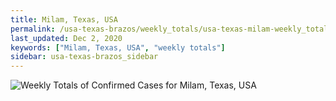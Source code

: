 ```yaml
---
title: Milam, Texas, USA
permalink: /usa-texas-brazos/weekly_totals/usa-texas-milam-weekly_totals.html
last_updated: Dec 2, 2020
keywords: ["Milam, Texas, USA", "weekly totals"]
sidebar: usa-texas-brazos_sidebar
---
```


![Weekly Totals of Confirmed Cases for Milam, Texas, USA](/covid_tracker/images/graphs/usa-texas-milam-weekly_totals_graph.png)
